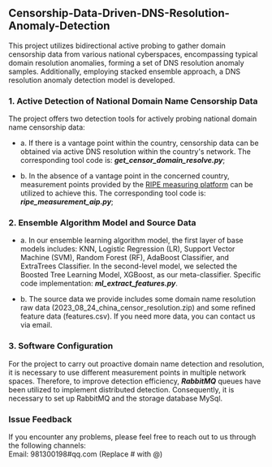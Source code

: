## Censorship-Data-Driven-DNS-Resolution-Anomaly-Detection
This project utilizes bidirectional active probing to gather domain censorship data from various national cyberspaces, encompassing typical domain resolution anomalies, forming a set of DNS resolution anomaly samples. Additionally, employing stacked ensemble approach, a DNS resolution anomaly detection model is developed.


### 1. Active Detection of National Domain Name Censorship Data
The project offers two detection tools for actively probing national domain name censorship data:

* a. If there is a vantage point within the country, censorship data can be obtained via active DNS resolution within the country's network. 
The corresponding tool code is: *__get_censor_domain_resolve.py__*; 


* b.  In the absence of a vantage point in the concerned country, 
measurement points provided by the [RIPE measuring platform](https://atlas.ripe.net/) can be utilized to achieve this.
The corresponding tool code is: *__ripe_measurement_aip.py__*;

### 2. Ensemble Algorithm Model and Source Data

* a. In our ensemble learning algorithm model, the first layer of base models includes: KNN, Logistic Regression (LR),
Support Vector Machine (SVM), Random Forest (RF), AdaBoost Classifier, and ExtraTrees Classifier. In the second-level model, we selected the Boosted Tree Learning Model, XGBoost, as our meta-classifier. Specific code implementation: *__ml_extract_features.py__*.

* b. The source data we provide includes some domain name resolution raw data (2023_08_24_china_censor_resolution.zip) and some refined feature data (features.csv).
If you need more data, you can contact us via email.

### 3. Software Configuration
For the project to carry out proactive domain name detection and resolution, it is necessary to use different measurement points in multiple network spaces. 
Therefore, to improve detection efficiency, *__RabbitMQ__* queues have been utilized to implement distributed detection. Consequently, it is necessary to set up 
RabbitMQ and the storage database MySql.



### Issue Feedback
If you encounter any problems, please feel free to reach out to us through the following channels: <br>
Email: 981300198#qq.com (Replace # with @)
